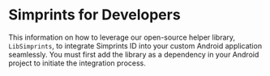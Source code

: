 # Simprints for Developers

This information on how to leverage our open-source helper library, `LibSimprints`, to integrate Simprints ID into your custom Android application seamlessly. You must first add the library as a dependency in your Android project to initiate the integration process.

